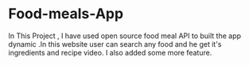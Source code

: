 # Food-meals-App
In This Project , I have used open source food meal API to built
the app dynamic .In this website user can search any food and he
get it's ingredients and recipe video. I also added some more
feature.
